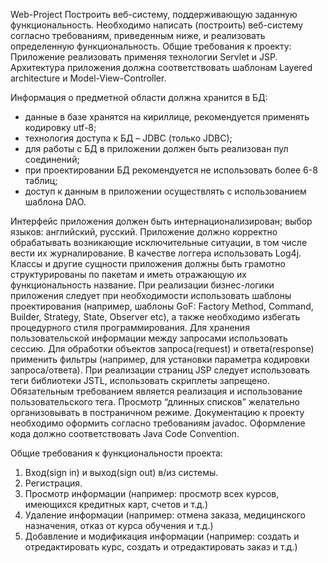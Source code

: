 
Web-Project 
Построить веб-систему, поддерживающую заданную функциональность.
Необходимо написать (построить) веб-систему согласно требованиям, приведенным ниже, и реализовать определенную функциональность.
Общие требования к проекту: 
Приложение реализовать применяя технологии Servlet и JSP.
Архитектура приложения должна соответствовать шаблонам Layered architecture и Model-View-Controller.

Информация о предметной области должна хранится в БД:
- данные в базе хранятся на кириллице, рекомендуется применять кодировку utf-8;
- технология доступа к БД – JDBC (только JDBC);
- для работы с БД в приложении должен быть реализован пул соединений;
- при проектировании БД рекомендуется не использовать более 6-8 таблиц;
- доступ к данным в приложении осуществлять с использованием шаблона DAO.

Интерфейс приложения должен быть интернационализирован; выбор языков: английский, русский.
Приложение должно корректно обрабатывать возникающие исключительные ситуации, в том числе вести их журналирование. В качестве логгера использовать Log4j.
Классы и другие сущности приложения должны быть грамотно структурированы по пакетам и иметь отражающую их функциональность название.
При реализации бизнес-логики приложения следует при необходимости использовать шаблоны проектирования (например, шаблоны GoF: Factory Method, Command, Builder, Strategy, State, Observer etc), а также необходимо избегать процедурного стиля программирования.
Для хранения пользовательской информации между запросами использовать сессию.
Для обработки объектов запроса(request) и ответа(response) применить фильтры (например, для установки параметра кодировки запроса/ответа).
При реализации страниц JSP следует использовать теги библиотеки JSTL, использовать скриплеты запрещено. Обязательным требованием является реализация и использование пользовательского тега. Просмотр “длинных списков” желательно организовывать в постраничном режиме.
Документацию к проекту необходимо оформить согласно требованиям javadoc.
Оформление кода должно соответствовать Java Code Convention.

Общие требования к функциональности проекта:
1) Вход(sign in) и выход(sign out) в/из системы.
2) Регистрация.
3) Просмотр информации (например: просмотр всех курсов, имеющихся кредитных карт, счетов и т.д.)
4) Удаление информации (например: отмена заказа, медицинского назначения, отказ от курса обучения и т.д.)
5) Добавление и модификация информации (например: создать и отредактировать курс, создать и отредактировать заказ и т.д.)
